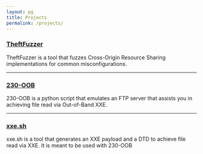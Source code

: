 ```yaml
---
layout: pg
title: Projects
permalink: /projects/
---
```



### <a href="https://github.com/sxcurity/theftfuzzer" _target="blank" rel="noopener noreferrer" class="proj">TheftFuzzer</a>
TheftFuzzer is a tool that fuzzes Cross-Origin Resource Sharing implementations for common misconfigurations.


***

### <a href="https://github.com/sxcurity/230-OOB" _target="blank" rel="noopener noreferrer" class="proj">230-OOB</a>
230-OOB is a python script that emulates an FTP server that assists you in achieving file read via Out-of-Band XXE.


***

### <a href="http://xxe.sh" _target="blank" rel="noopener noreferrer" class="proj">xxe.sh</a>
xxe.sh is a tool that generates an XXE payload and a DTD to achieve file read via XXE. It is meant to be used with 230-OOB